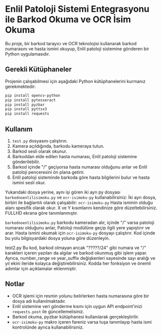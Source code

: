 # Enlil Patoloji Sistemi Entegrasyonu ile Barkod Okuma ve OCR İsim Okuma

Bu proje, bir barkod tarayıcı ve OCR teknolojisi kullanarak barkod numarasını ve hasta ismini okuyup, Enlil patoloji sistemine gönderen bir Python uygulamasıdır.

## Gerekli Kütüphaneler

Projenin çalışabilmesi için aşağıdaki Python kütüphanelerini kurmanız gerekmektedir:

```bash
pip install opencv-python
pip install pytesseract
pip install pyzbar
pip install pyttsx3
pip install requests
```

## Kullanım

1. `test.py` dosyasını çalıştırın.
2. Kamera açıldığında, barkodu kameraya tutun.
3. Barkod sesli olarak okunur.
4. Barkoddan elde edilen hasta numarası, Enlil patoloji sistemine gönderilebilir.
5. Barkod içinde "/" geçiyorsa hasta numarası olduğunu anlar ve Enlil patoloji penceresini ön plana getirir.
6. Enlil patoloji sisteminde barkoda göre hasta bilgilerini bulur ve hasta ismini sesli okur.

Yukarıdaki dosya yerine, aynı işi gören iki ayrı py dosyası `barkodnoenlilisimoku.py` ve `ocr-isimoku-py` kullanabilirsiniz:
İki ayrı dosya, birbiri ile bağlantılı olarak çalışabilir:
`ocr-isimoku-py` Hasta isminin olduğu alanı spesifik olarak okur. 
X ve Y kısımlarını kendinize göre düzeltebilirsiniz. 
FULLHD ekrana göre tanımlanmıştır.

`barkodnoenlilisimoku.py` barkodu kameradan alır, içinde "/" varsa patoloji numarası olduğunu anlar, Patoloji modülüne geçip ilgili yere yapıştırır ve arar. 
Hasta ismini okumak için `ocr-isimoku-py` dosyayı çalıştırır. 
Kod içinde bu yolu bilgisyardaki dosya yoluna göre düzenleyin.

test2.py Bu kod, barkod olmayan ancak "?????/24" gibi numara ve "/" karakteri içeren yazıları da algılar ve barkod okunmuş gibi işlem yapar. Ayrıca, number_range ve year_suffix değişkenleri sayesinde sayı aralığı ve yıl ekini ileride kolayca değiştirebilirsiniz. Kodda her fonksiyon ve önemli adımlar için açıklamalar eklenmiştir.


## Notlar

- OCR işlemi için resmin yolunu belirlerken hasta numarasına göre bir dosya adı kullanılmaktadır. 
- Enlil sistemine veri gönderme kısmı için uygun API endpoint'inizi `requests.post` ile güncellemelisiniz.
- Barkod okuma, pyzbar kütüphanesi kullanılarak gerçekleştirilir.
- `ocr-isimoku-py` makro içeren fareniz varsa tuşa tanımlayıp hasta ismi kontrolünde ayrıca kullanabilirsiniz.
```
